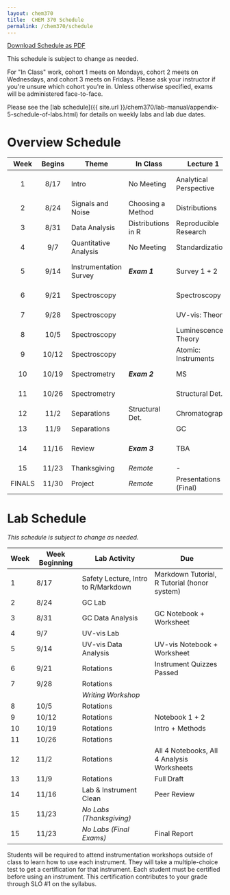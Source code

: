 ```yaml
---
layout: chem370
title:  CHEM 370 Schedule
permalink: /chem370/schedule
---
```


<a class="quicklink" href="https://github.com/alphonse/alphonse.github.io/raw/master/chem370/pdf/schedule.pdf" target="blank">Download Schedule as  PDF</a>

This schedule is subject to change as needed.

For "In Class" work, cohort 1 meets on Mondays, cohort 2 meets on Wednesdays, and cohort 3 meets on Fridays.  Please ask your instructor if you're unsure which cohort you're in.  Unless otherwise specified, exams will be administered face-to-face.

Please see the [lab schedule]({{ site.url }}/chem370/lab-manual/appendix-5-schedule-of-labs.html) for details on weekly labs and lab due dates.

# Overview Schedule

|  Week  | Begins | Theme                  | In Class           | Lecture 1              | Lecture 2             | Lab                 | HW                          |
|:------:|:------:| ---------------------- | ------------------ | ---------------------- | --------------------- | ------------------- | --------------------------- |
|   1    |  8/17  | Intro                  | No Meeting         | Analytical Perspective | Analyst's Toolbox     | Intro + Safety      | Chemistry Review + MD Intro |
|   2    |  8/24  | Signals and Noise      | Choosing a Method  | Distributions          | Errors and CIs        | GC Lab 1            | Errors & CIs                |
|   3    |  8/31  | Data Analysis          | Distributions in R | Reproducible Research  | QA/QC + Standards     | GC Data @ Home      | Making Solutions            | 
|   4    |  9/7   | Quantitative Analysis  | No Meeting         | Standardization        | Blanks                | UV-vis (Labster)    |                             |
|   5    |  9/14  | Instrumentation Survey | ***Exam 1***       | Survey 1 + 2           | Survey 3 + 4          | UV-vis Data @ Home  |                             |
|   6    |  9/21  | Spectroscopy           |                    | Spectroscopy           | Optics                | Rotations           | ***Instrument Quizzes***    |
|   7    |  9/28  | Spectroscopy           |                    | UV-vis: Theory         | UV-vis: Instruments   | Rotations           |                             |
|   8    |  10/5  | Spectroscopy           |                    | Luminescence: Theory   | Atomic: Theory        | Rotations           |                             |
|   9    | 10/12  | Spectroscopy           |                    | Atomic: Instruments    | FT-IR                 | Rotations           |                             |
|   10   | 10/19  | Spectrometry           | ***Exam 2***       | MS                     | Structural Det.       | Rotations           |                             |
|   11   | 10/26  | Spectrometry           |                    | Structural Det.        | Structural Det.       | Rotations           |                             |
|   12   |  11/2  | Separations            | Structural Det.    | Chromatography         | LC                    | Rotations           |                             |
|   13   |  11/9  | Separations            |                    | GC                     | TBA                   | Rotations           |                             |
|   14   | 11/16  | Review                 | ***Exam 3***       | TBA                    | TBA                   | Rotations + Cleanup |                             |
|   15   | 11/23  | Thanksgiving           | *Remote*           | -                      | -                     | -                   | ***Exam 4***                |
| FINALS | 11/30  | Project                | *Remote*           | Presentations  (Final) | Presentations (Final) | Final Paper         |                             |

# Lab Schedule

*This schedule is subject to change as needed.*

| Week | Week Beginning | Lab Activity                        | Due                                          |
| ---- | -------------- | ----------------------------------- | -------------------------------------------- |
| 1    | 8/17           | Safety Lecture, Intro to R/Markdown | Markdown Tutorial, R Tutorial (honor system) |
| 2    | 8/24           | GC Lab                              |                                              |
| 3    | 8/31           | GC Data Analysis                    | GC Notebook + Worksheet                      |
| 4    | 9/7            | UV-vis Lab                          |                                              |
| 5    | 9/14           | UV-vis Data Analysis                | UV-vis Notebook + Worksheet                  |
| 6    | 9/21           | Rotations                           | Instrument Quizzes Passed                    |
| 7    | 9/28           | Rotations                           |                                              |
|      |                | *Writing Workshop*                  |                                              |
| 8    | 10/5           | Rotations                           |                                              |
| 9    | 10/12          | Rotations                           | Notebook 1 + 2                               | 
| 10   | 10/19          | Rotations                           | Intro + Methods                              |
| 11   | 10/26          | Rotations                           |                                              |
| 12   | 11/2           | Rotations                           | All 4 Notebooks, All 4 Analysis Worksheets   |
| 13   | 11/9           | Rotations                           | Full Draft                                   |
| 14   | 11/16          | Lab & Instrument Clean              | Peer Review                                  |
| 15   | 11/23          | *No Labs (Thanksgiving)*            |                                              |
| 15   | 11/23          | *No Labs (Final Exams)*             | Final Report                                 |


Students will be required to attend instrumentation workshops outside of class to learn how to use each instrument.  They will take a multiple-choice test to get a certification for that instrument.  Each student must be certified before using an instrument.  This certification contributes to your grade through SLO #1 on the syllabus.
